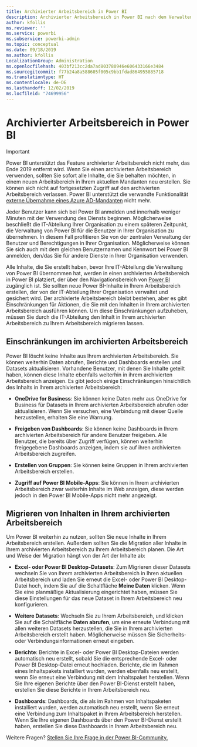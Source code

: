 ```yaml
---
title: Archivierter Arbeitsbereich in Power BI
description: Archivierter Arbeitsbereich in Power BI nach dem Verwalten Ihres Office 365-Mandanten
author: kfollis
ms.reviewer: ''
ms.service: powerbi
ms.subservice: powerbi-admin
ms.topic: conceptual
ms.date: 09/18/2019
ms.author: kfollis
LocalizationGroup: Administration
ms.openlocfilehash: 403bf213cc2da7ad803780946e606433166e3484
ms.sourcegitcommit: f77b24a8a588605f005c9bb1fdad864955885718
ms.translationtype: HT
ms.contentlocale: de-DE
ms.lasthandoff: 12/02/2019
ms.locfileid: "74699956"
---
```

# <a name="power-bi-archived-workspace"></a>Archivierter Arbeitsbereich in Power BI

> [!IMPORTANT]
> Power BI unterstützt das Feature archivierter Arbeitsbereich nicht mehr, das Ende 2019 entfernt wird. Wenn Sie einen archivierten Arbeitsbereich verwenden, sollten Sie sofort alle Inhalte, die Sie behalten möchten, in einem neuen Arbeitsbereich in Ihrem aktuellen Mandanten neu erstellen. Sie können sich nicht auf fortgesetzten Zugriff auf den archivierten Arbeitsbereich verlassen. Power BI unterstützt die verwandte Funktionalität [externe Übernahme eines Azure AD-Mandanten](service-admin-faq.md#what-is-the-process-to-manage-a-tenant-created-by-microsoft-for-my-users) nicht mehr.

Jeder Benutzer kann sich bei Power BI anmelden und innerhalb weniger Minuten mit der Verwendung des Diensts beginnen.  Möglicherweise beschließt die IT-Abteilung Ihrer Organisation zu einem späteren Zeitpunkt, die Verwaltung von Power BI für die Benutzer in Ihrer Organisation zu übernehmen.  In diesem Fall profitieren Sie von der zentralen Verwaltung der Benutzer und Berechtigungen in Ihrer Organisation. Möglicherweise können Sie sich auch mit dem gleichen Benutzernamen und Kennwort bei Power BI anmelden, den/das Sie für andere Dienste in Ihrer Organisation verwenden.

Alle Inhalte, die Sie erstellt haben, bevor Ihre IT-Abteilung die Verwaltung von Power BI übernommen hat, werden in einen archivierten Arbeitsbereich in Power BI platziert, der über den Navigationsbereich von [Power BI](https://app.powerbi.com) zugänglich ist. Sie sollten neue Power BI-Inhalte in Ihrem Arbeitsbereich erstellen, der von der IT-Abteilung Ihrer Organisation verwaltet und gesichert wird.  Der archivierte Arbeitsbereich bleibt bestehen, aber es gibt Einschränkungen für Aktionen, die Sie mit den Inhalten in Ihrem archivierten Arbeitsbereich ausführen können.  Um diese Einschränkungen aufzuheben, müssen Sie durch die IT-Abteilung den Inhalt in Ihrem archivierten Arbeitsbereich zu Ihrem Arbeitsbereich migrieren lassen.

## <a name="restrictions-in-your-archived-workspace"></a>Einschränkungen im archivierten Arbeitsbereich

Power BI löscht keine Inhalte aus Ihrem archivierten Arbeitsbereich. Sie können weiterhin Daten abrufen, Berichte und Dashboards erstellen und Datasets aktualisieren. Vorhandene Benutzer, mit denen Sie Inhalte geteilt haben, können diese Inhalte ebenfalls weiterhin in ihrem archivierten Arbeitsbereich anzeigen. Es gibt jedoch einige Einschränkungen hinsichtlich des Inhalts in Ihrem archivierten Arbeitsbereich:

* **OneDrive for Business**: Sie können keine Daten mehr aus OneDrive for Business für Datasets in Ihrem archivierten Arbeitsbereich abrufen oder aktualisieren.  Wenn Sie versuchen, eine Verbindung mit dieser Quelle herzustellen, erhalten Sie eine Warnung.

* **Freigeben von Dashboards**: Sie können keine Dashboards in Ihrem archivierten Arbeitsbereich für andere Benutzer freigeben.  Alle Benutzer, die bereits über Zugriff verfügen, können weiterhin freigegebene Dashboards anzeigen, indem sie auf ihren archivierten Arbeitsbereich zugreifen.

* **Erstellen von Gruppen**: Sie können keine Gruppen in Ihrem archivierten Arbeitsbereich erstellen.

* **Zugriff auf Power BI Mobile-Apps**: Sie können in Ihrem archivierten Arbeitsbereich zwar weiterhin Inhalte im Web anzeigen, diese werden jedoch in den Power BI Mobile-Apps nicht mehr angezeigt.

## <a name="migrating-content-in-your-archived-workspace"></a>Migrieren von Inhalten in Ihrem archivierten Arbeitsbereich

Um Power BI weiterhin zu nutzen, sollten Sie neue Inhalte in Ihrem Arbeitsbereich erstellen. Außerdem sollten Sie die Migration aller Inhalte in Ihrem archivierten Arbeitsbereich zu Ihrem Arbeitsbereich planen.  Die Art und Weise der Migration hängt von der Art der Inhalte ab:

* **Excel- oder Power BI Desktop-Datasets**: Zum Migrieren dieser Datasets wechseln Sie von Ihrem archivierten Arbeitsbereich in Ihren aktuellen Arbeitsbereich und laden Sie erneut die Excel- oder Power BI Desktop-Datei hoch, indem Sie auf die Schaltfläche **Meine Daten** klicken.  Wenn Sie eine planmäßige Aktualisierung eingerichtet haben, müssen Sie diese Einstellungen für das neue Dataset in Ihrem Arbeitsbereich neu konfigurieren.

* **Weitere Datasets**: Wechseln Sie zu Ihrem Arbeitsbereich, und klicken Sie auf die Schaltfläche **Daten abrufen**, um eine erneute Verbindung mit allen weiteren Datasets herzustellen, die Sie in Ihrem archivierten Arbeitsbereich erstellt haben.  Möglicherweise müssen Sie Sicherheits- oder Verbindungsinformationen erneut eingeben.

* **Berichte**: Berichte in Excel- oder Power BI Desktop-Dateien werden automatisch neu erstellt, sobald Sie die entsprechende Excel- oder Power BI Desktop-Datei erneut hochladen. Berichte, die im Rahmen eines Inhaltspakets installiert wurden, werden ebenfalls neu erstellt, wenn Sie erneut eine Verbindung mit dem Inhaltspaket herstellen. Wenn Sie Ihre eigenen Berichte über den Power BI-Dienst erstellt haben, erstellen Sie diese Berichte in Ihrem Arbeitsbereich neu.

* **Dashboards**: Dashboards, die als im Rahmen von Inhaltspaketen installiert wurden, werden automatisch neu erstellt, wenn Sie erneut eine Verbindung zum Inhaltspaket in Ihrem Arbeitsbereich herstellen. Wenn Sie Ihre eigenen Dashboards über den Power BI-Dienst erstellt haben, erstellen Sie diese Dashboards in Ihrem Arbeitsbereich neu.

Weitere Fragen? [Stellen Sie Ihre Frage in der Power BI-Community.](https://community.powerbi.com/)

